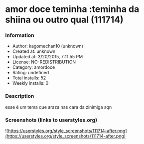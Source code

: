 # amor doce teminha :teminha da shiina ou outro qual (111714)

### Information
- Author: kagomechan10 (unknown)
- Created at: unknown
- Updated at: 3/20/2015, 7:11:55 PM
- License: NO-REDISTRIBUTION
- Category: amordoce
- Rating: undefined
- Total installs: 52
- Weekly installs: 0


### Description
esse é um tema que araza  nas cara da zinimiga sqn


### Screenshots (links to userstyles.org)
![https://userstyles.org/style_screenshots/111714-after.png](https://userstyles.org/style_screenshots/111714-after.png)


